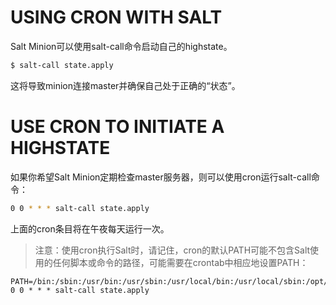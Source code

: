 # USING CRON WITH SALT
Salt Minion可以使用salt-call命令启动自己的highstate。
```bash
$ salt-call state.apply
```
这将导致minion连接master并确保自己处于正确的“状态”。

# USE CRON TO INITIATE A HIGHSTATE
如果你希望Salt Minion定期检查master服务器，则可以使用cron运行salt-call命令：
```bash
0 0 * * * salt-call state.apply
```
上面的cron条目将在午夜每天运行一次。

> 注意：使用cron执行Salt时，请记住，cron的默认PATH可能不包含Salt使用的任何脚本或命令的路径，可能需要在crontab中相应地设置PATH：
```
PATH=/bin:/sbin:/usr/bin:/usr/sbin:/usr/local/bin:/usr/local/sbin:/opt/bin
0 0 * * * salt-call state.apply
```
